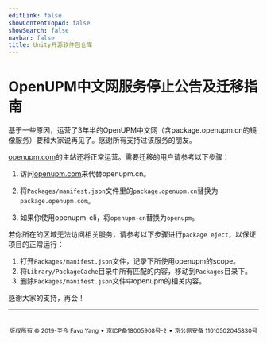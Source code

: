 ```yaml
---
editLink: false
showContentTopAd: false
showSearch: false
navbar: false
title: Unity开源软件包仓库
---
```

# OpenUPM中文网服务停止公告及迁移指南

基于一些原因，运营了3年半的OpenUPM中文网（含package.openupm.cn的镜像服务）要和大家说再见了。感谢所有支持过该服务的朋友。

[openupm.com](https://openupm.com)的主站还将正常运营。需要迁移的用户请参考以下步骤：

1. 访问[openupm.com](https://openupm.com)来代替openupm.cn。

2. 将`Packages/manifest.json`文件里的`package.openupm.cn`替换为`package.openupm.com`。

3. 如果你使用openupm-cli，将`openupm-cn`替换为`openupm`。

若你所在的区域无法访问相关服务，请参考以下步骤进行`package eject`，以保证项目的正常运行：

1. 打开`Packages/manifest.json`文件，记录下所使用openupm的scope。
2. 将`Library/PackageCache`目录中所有匹配的内容，移动到`Packages`目录下。
4. 删除`Packages/manifest.json`文件中openupm的相关内容。

感谢大家的支持，再会！

----

<div style="text-align: center; margin-top: 2rem;">
<small>版权所有 © 2019-至今 Favo Yang</small> •
<small>京ICP备18005908号-2</small> •
<small>京公网安备 11010502045830号</small>
</div>